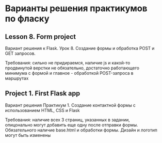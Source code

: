 # Варианты решения практикумов по фласку

## Lesson 8. Form project 

Вариант решения к Flask. Урок 8. Создание формы и обработка POST и GET запросов. 

Требования: сильно не придираемся, наличие js и какой-то продвинутой верстки не обязательно, достаточно работающего минимума с формой и главное - обработкой POST-запроса в маршрутах

## Project 1. First Flask app

Вариант решения Практикум 1. Создание контактной формы с использованием HTML, CSS и Flask

Требования: наличие всех 3 страниц, указанных в задании, опицонально могут добавить еще одну после отправки формы. Обязательного наличие base.html и обработки формы. Дизайн и логотип могут быть изменены
